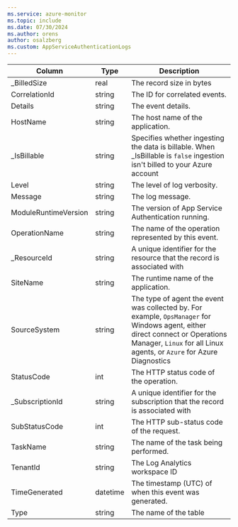 ```yaml
---
ms.service: azure-monitor
ms.topic: include
ms.date: 07/30/2024
ms.author: orens
author: osalzberg
ms.custom: AppServiceAuthenticationLogs
---
```



| Column | Type | Description |
|---|---|---|
| _BilledSize | real | The record size in bytes |
| CorrelationId | string | The ID for correlated events. |
| Details | string | The event details. |
| HostName | string | The host name of the application. |
| _IsBillable | string | Specifies whether ingesting the data is billable. When _IsBillable is `false` ingestion isn't billed to your Azure account |
| Level | string | The level of log verbosity. |
| Message | string | The log message. |
| ModuleRuntimeVersion | string | The version of App Service Authentication running. |
| OperationName | string | The name of the operation represented by this event. |
| _ResourceId | string | A unique identifier for the resource that the record is associated with |
| SiteName | string | The runtime name of the application. |
| SourceSystem | string | The type of agent the event was collected by. For example, `OpsManager` for Windows agent, either direct connect or Operations Manager, `Linux` for all Linux agents, or `Azure` for Azure Diagnostics |
| StatusCode | int | The HTTP status code of the operation. |
| _SubscriptionId | string | A unique identifier for the subscription that the record is associated with |
| SubStatusCode | int | The HTTP sub-status code of the request. |
| TaskName | string | The name of the task being performed. |
| TenantId | string | The Log Analytics workspace ID |
| TimeGenerated | datetime | The timestamp (UTC) of when this event was generated. |
| Type | string | The name of the table |
